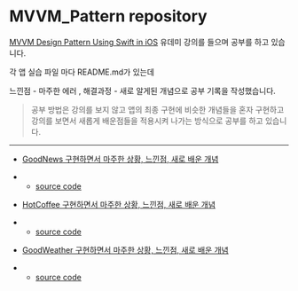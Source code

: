 # MVVM_Pattern repository

<a href="https://www.udemy.com/course/mastering-mvvm-for-ios">MVVM Design Pattern Using Swift in iOS</a> 유데미 강의를 들으며 공부를 하고 있습니다.

각 앱 실습 파일 마다 README.md가 있는데

느낀점 - 마주한 에러 , 해결과정 - 새로 알게된 개념으로 공부 기록을 작성했습니다.

> 공부 방법은 강의를 보지 않고 앱의 최종 구현에 비슷한 개념들을 혼자 구현하고 강의를 보면서 새롭게 배운점들을 적용시켜 나가는 방식으로 공부를 하고 있습니다.

---

- <a href="https://github.com/SHcommit/LearnMoreSwiftInUdemy/tree/master/Architectural%20Pattern/MVVM_Pattern/GoodNews">GoodNews 구현하면서 마주한 상황, 느낀점, 새로 배운 개념</a>
- - <a href="https://github.com/SHcommit/LearnMoreSwiftInUdemy/tree/master/Architectural%20Pattern/MVVM_Pattern/GoodNews/GoodNews/GoodNews">source code</a>
 
- <a href="https://github.com/SHcommit/LearnMoreSwiftInUdemy/tree/master/Architectural%20Pattern/MVVM_Pattern/HotCoffee">HotCoffee 구현하면서 마주한 상황, 느낀점, 새로 배운 개념</a>
- - <a href="https://github.com/SHcommit/LearnMoreSwiftInUdemy/tree/master/Architectural%20Pattern/MVVM_Pattern/HotCoffee/HotCoffee/HotCoffee">source code</a>

- <a href="https://github.com/SHcommit/LearnMoreSwiftInUdemy/tree/master/Architectural%20Pattern/MVVM_Pattern/GoodWeather">GoodWeather 구현하면서 마주한 상황, 느낀점, 새로 배운 개념</a>
- - <a href="https://github.com/SHcommit/LearnMoreSwiftInUdemy/tree/master/Architectural%20Pattern/MVVM_Pattern/GoodWeather/GoodWeather/GoodWeather">source code</a>
